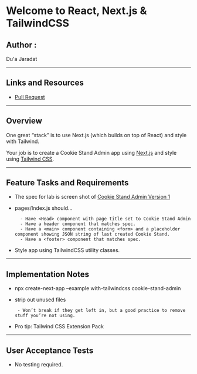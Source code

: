 # Welcome to React, Next.js & TailwindCSS

## Author : 

Du'a Jaradat

---

## Links and Resources

- [Pull Request](https://github.com/duajaradat/cookie-stand-admin/pull/1)

---

## Overview

One great “stack” is to use Next.js (which builds on top of React) and style with Tailwind.

Your job is to create a Cookie Stand Admin app using [Next.js](https://nextjs.org/) and style using [Tailwind CSS](https://tailwindcss.com/).

---
## Feature Tasks and Requirements

 - The spec for lab is screen shot of [Cookie Stand Admin Version 1](https://codefellows.github.io/code-401-python-guide/curriculum/class-37/lab/cookie-stand-admin-version-1.png)

 - pages/Index.js should…

         - Have <Head> component with page title set to Cookie Stand Admin
         - Have a header component that matches spec.
         - Have a <main> component containing <form> and a placeholder component showing JSON string of last created Cookie Stand.
         - Have a <footer> component that matches spec.  

 - Style app using TailwindCSS utility classes.              
---


## Implementation Notes

 - npx create-next-app –example with-tailwindcss cookie-stand-admin
         
 - strip out unused files

        - Won’t break if they get left in, but a good practice to remove stuff you’re not using.

 - Pro tip: Tailwind CSS Extension Pack

--- 

## User Acceptance Tests

 - No testing required.


